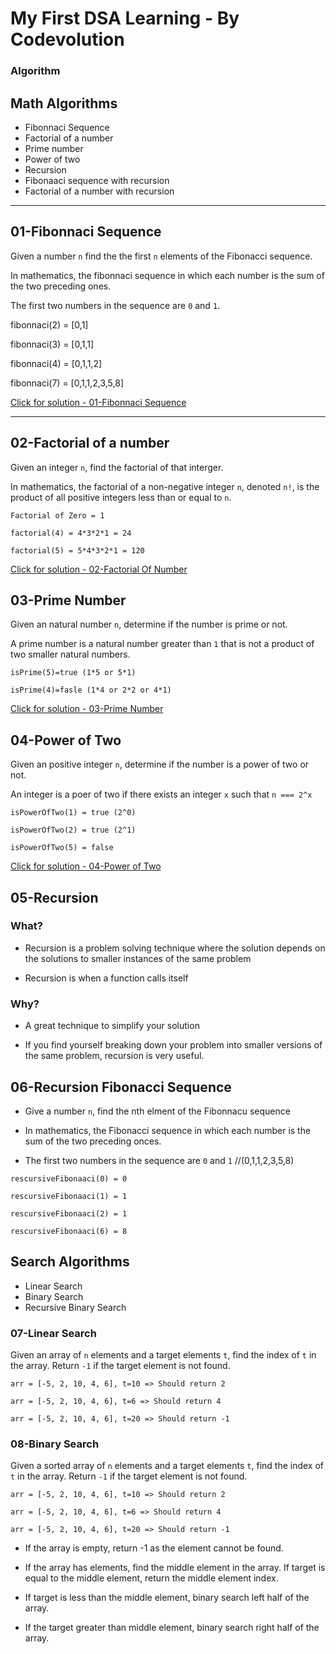 # My First DSA Learning - By Codevolution 

### Algorithm

## Math Algorithms
- Fibonnaci Sequence
- Factorial of a number
- Prime number
- Power of two
- Recursion
- Fibonaaci sequence with recursion
- Factorial of a number with recursion

<hr>

## 01-Fibonnaci Sequence

Given a number `n` find the the first `n` elements of the Fibonacci sequence.

In mathematics, the fibonnaci sequence in which each number is the sum of the two preceding ones.

The first two numbers in the sequence are `0` and `1`.

fibonnaci(2) = [0,1]

fibonnaci(3) = [0,1,1]

fibonnaci(4) = [0,1,1,2]

fibonnaci(7) = [0,1,1,2,3,5,8]

[Click for solution - 01-Fibonnaci Sequence](./01-Fibonnaci%20Sequence/)

<hr>

## 02-Factorial of a number


Given an integer `n`, find the factorial of that interger.

In mathematics, the factorial of a non-negative integer `n`, denoted `n!`, is the product of all positive integers less than or equal to `n`.

`Factorial of Zero = 1`

`factorial(4) = 4*3*2*1 = 24`

`factorial(5) = 5*4*3*2*1 = 120`

[Click for solution - 02-Factorial Of Number](./02-Factorial%20Of%20Number/)

## 03-Prime Number


Given an natural number `n`, determine if the number is prime or not.

A prime number is a natural number greater than `1` that is not a product of two smaller natural numbers.

`isPrime(5)=true (1*5 or 5*1)`

`isPrime(4)=fasle (1*4 or 2*2 or 4*1)`

[Click for solution - 03-Prime Number](./03-Prime%20Number/)

## 04-Power of Two


Given an positive integer `n`, determine if the number is a power of two or not.

An integer is a poer of two if there exists an integer `x` such that `n === 2^x`

`isPowerOfTwo(1) = true (2^0)`

`isPowerOfTwo(2) = true (2^1)`

`isPowerOfTwo(5) = false` 

[Click for solution - 04-Power of Two](./04-PowerOfTwo/)

## 05-Recursion

### What?

- Recursion is a problem solving technique where the solution depends on the solutions to smaller instances of the same problem

- Recursion is when a function calls itself

### Why?

- A great technique to simplify your solution

- If you find yourself breaking down your problem into smaller versions of the same problem, recursion is very useful.

## 06-Recursion Fibonacci Sequence

- Give a number `n`, find the nth elment of the Fibonnacu sequence

- In mathematics, the Fibonacci sequence in which each number is the sum of the two preceding onces.

- The first two numbers in the sequence are `0` and `1` //(0,1,1,2,3,5,8)

`rescursiveFibonaaci(0) = 0`

`rescursiveFibonaaci(1) = 1`

`rescursiveFibonaaci(2) = 1`

`rescursiveFibonaaci(6) = 8`


## Search Algorithms

- Linear Search
- Binary Search
- Recursive Binary Search

### 07-Linear Search

Given an array of `n` elements and a target elements `t`, find the index of `t` in the array. Return `-1` if the target element is not found.

`arr = [-5, 2, 10, 4, 6], t=10 => Should return 2`

`arr = [-5, 2, 10, 4, 6], t=6 => Should return 4`

`arr = [-5, 2, 10, 4, 6], t=20 => Should return -1`
### 08-Binary Search

Given a sorted array of `n` elements and a target elements `t`, find the index of `t` in the array. Return `-1` if the target element is not found.

`arr = [-5, 2, 10, 4, 6], t=10 => Should return 2`

`arr = [-5, 2, 10, 4, 6], t=6 => Should return 4`

`arr = [-5, 2, 10, 4, 6], t=20 => Should return -1`

- If the array is empty, return -1 as the element cannot be found.

- If the array has elements, find the middle element in the array. If target is equal to the middle element, return the middle element index.

- If target is less than the middle element, binary search left half of the array.

- If the target greater than middle element, binary search right half of the array.


